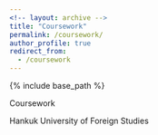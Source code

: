 ```yaml
---
<!-- layout: archive -->
title: "Coursework"
permalink: /coursework/
author_profile: true
redirect_from:
  - /coursework
---
```


{% include base_path %}


Coursework

Hankuk University of Foreign Studies
